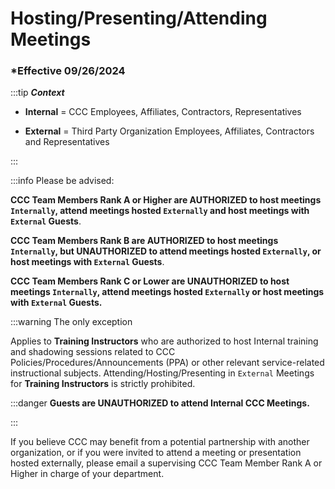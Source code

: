 # Hosting/Presenting/Attending Meetings

### \*Effective 09/26/2024

:::tip _**Context**_

- **Internal** = CCC Employees, Affiliates, Contractors, Representatives

- **External** = Third Party Organization Employees, Affiliates, Contractors and Representatives

:::

:::info Please be advised:

**CCC Team Members Rank A or Higher are AUTHORIZED to host meetings `Internally`, attend meetings hosted
`Externally` and host meetings with `External` Guests**.

**CCC Team Members Rank B are AUTHORIZED to host meetings `Internally`, but UNAUTHORIZED to attend meetings
hosted `Externally`, or host meetings with `External` Guests**.

**CCC Team Members Rank C or Lower are UNAUTHORIZED to host meetings `Internally`, attend meetings hosted
`Externally` or host meetings with `External` Guests.**

:::warning The only exception

Applies to **Training Instructors** who are authorized to host Internal training and shadowing sessions related to CCC
Policies/Procedures/Announcements (PPA) or other relevant service-related instructional subjects. Attending/Hosting/Presenting
in `External` Meetings for **Training Instructors** is strictly prohibited.

:::danger **Guests are UNAUTHORIZED to attend Internal CCC Meetings.**

:::

If you believe CCC may benefit from a potential partnership with another organization, or if you were invited to
attend a meeting or presentation hosted externally, please email a supervising CCC Team Member Rank A or Higher
in charge of your department.
